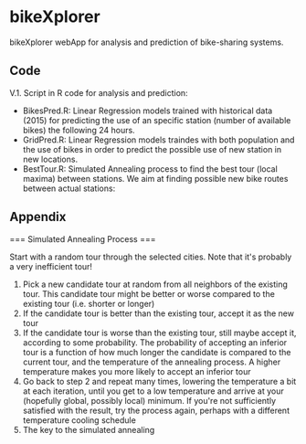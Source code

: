 # bikeXplorer #
bikeXplorer webApp for analysis and prediction of bike-sharing systems.


## Code ## 
V.1. Script in R code for analysis and prediction:
  
* BikesPred.R: Linear Regression models trained with historical data (2015) for predicting the use of an specific station (number of available bikes) the following 24 hours.
* GridPred.R: Linear Regression models traindes with both population and the use of bikes in order to predict the possible use of new station in new locations.
* BestTour.R: Simulated Annealing process to find the best tour (local maxima) between stations. We aim at finding possible new bike routes between actual stations:

## Appendix #

=== Simulated Annealing Process ===
  
Start with a random tour through the selected cities. Note that it's probably a very inefficient tour!

1. Pick a new candidate tour at random from all neighbors of the existing tour. This candidate tour might be better or worse compared to the existing tour (i.e. shorter or longer)
2. If the candidate tour is better than the existing tour, accept it as the new tour
3. If the candidate tour is worse than the existing tour, still maybe accept it, according to some probability. The probability of accepting an inferior tour is a function of how much longer the candidate is compared to the current tour, and the temperature of the annealing process. A higher temperature makes you more likely to accept an inferior tour
4. Go back to step 2 and repeat many times, lowering the temperature a bit at each iteration, until you get to a low temperature and arrive at your (hopefully global, possibly local) minimum. If you're not sufficiently satisfied with the result, try the process again, perhaps with a different temperature cooling schedule
5. The key to the simulated annealing 
    
